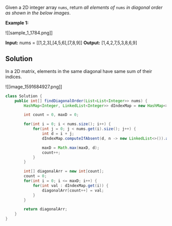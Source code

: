 Given a 2D integer array `nums`, return _all elements of_ `nums` _in diagonal order as shown in the below images_.

**Example 1:**

![[sample_1_1784.png]]

**Input:** nums = [[1,2,3],[4,5,6],[7,8,9]]
**Output:** [1,4,2,7,5,3,8,6,9]

## Solution

In a 2D matrix, elements in the same diagonal have same sum of their indices.

![[image_1591684927.png]]

```java
class Solution {
    public int[] findDiagonalOrder(List<List<Integer>> nums) {
        HashMap<Integer, LinkedList<Integer>> dIndexMap = new HashMap<>();

        int count = 0, maxD = 0;

        for(int i = 0; i < nums.size(); i++) {
            for(int j = 0; j < nums.get(i).size(); j++) {
                int d = i + j;
                dIndexMap.computeIfAbsent(d, n -> new LinkedList<>()).addFirst(nums.get(i).get(j));

                maxD = Math.max(maxD, d);
                count++;
            }
        }

        int[] diagonalArr = new int[count];
        count = 0;
        for(int i = 0; i <= maxD; i++) {
            for(int val : dIndexMap.get(i)) {
                diagonalArr[count++] = val;
            }
        }

        return diagonalArr;
    }
}
```